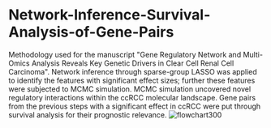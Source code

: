 # Network-Inference-Survival-Analysis-of-Gene-Pairs
Methodology used for the manuscript "Gene Regulatory Network and Multi-Omics Analysis Reveals Key Genetic Drivers in Clear Cell Renal Cell Carcinoma".
Network inference through sparse-group LASSO was applied to identify the features with significant effect sizes; further these features were subjected to MCMC simulation. MCMC simulation uncovered novel regulatory interactions within the ccRCC molecular landscape. Gene pairs from the previous steps with a significant effect in ccRCC were put through survival analysis for their prognostic relevance.
![flowchart300](https://github.com/user-attachments/assets/6fbca656-f69d-4386-8afe-1526234e21d2)


